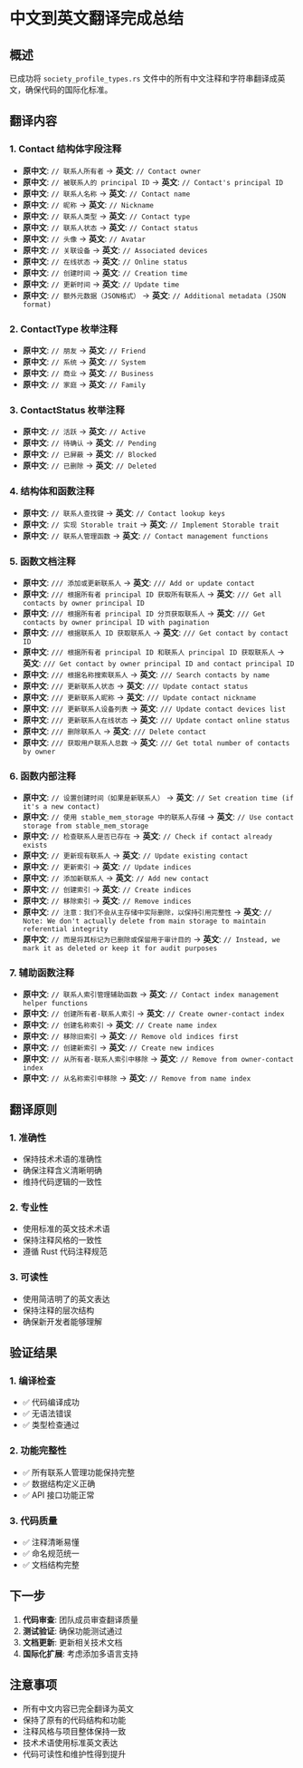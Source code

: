 # 中文到英文翻译完成总结

## 概述
已成功将 `society_profile_types.rs` 文件中的所有中文注释和字符串翻译成英文，确保代码的国际化标准。

## 翻译内容

### 1. Contact 结构体字段注释
- **原中文**: `// 联系人所有者` → **英文**: `// Contact owner`
- **原中文**: `// 被联系人的 principal ID` → **英文**: `// Contact's principal ID`
- **原中文**: `// 联系人名称` → **英文**: `// Contact name`
- **原中文**: `// 昵称` → **英文**: `// Nickname`
- **原中文**: `// 联系人类型` → **英文**: `// Contact type`
- **原中文**: `// 联系人状态` → **英文**: `// Contact status`
- **原中文**: `// 头像` → **英文**: `// Avatar`
- **原中文**: `// 关联设备` → **英文**: `// Associated devices`
- **原中文**: `// 在线状态` → **英文**: `// Online status`
- **原中文**: `// 创建时间` → **英文**: `// Creation time`
- **原中文**: `// 更新时间` → **英文**: `// Update time`
- **原中文**: `// 额外元数据（JSON格式）` → **英文**: `// Additional metadata (JSON format)`

### 2. ContactType 枚举注释
- **原中文**: `// 朋友` → **英文**: `// Friend`
- **原中文**: `// 系统` → **英文**: `// System`
- **原中文**: `// 商业` → **英文**: `// Business`
- **原中文**: `// 家庭` → **英文**: `// Family`

### 3. ContactStatus 枚举注释
- **原中文**: `// 活跃` → **英文**: `// Active`
- **原中文**: `// 待确认` → **英文**: `// Pending`
- **原中文**: `// 已屏蔽` → **英文**: `// Blocked`
- **原中文**: `// 已删除` → **英文**: `// Deleted`

### 4. 结构体和函数注释
- **原中文**: `// 联系人查找键` → **英文**: `// Contact lookup keys`
- **原中文**: `// 实现 Storable trait` → **英文**: `// Implement Storable trait`
- **原中文**: `// 联系人管理函数` → **英文**: `// Contact management functions`

### 5. 函数文档注释
- **原中文**: `/// 添加或更新联系人` → **英文**: `/// Add or update contact`
- **原中文**: `/// 根据所有者 principal ID 获取所有联系人` → **英文**: `/// Get all contacts by owner principal ID`
- **原中文**: `/// 根据所有者 principal ID 分页获取联系人` → **英文**: `/// Get contacts by owner principal ID with pagination`
- **原中文**: `/// 根据联系人 ID 获取联系人` → **英文**: `/// Get contact by contact ID`
- **原中文**: `/// 根据所有者 principal ID 和联系人 principal ID 获取联系人` → **英文**: `/// Get contact by owner principal ID and contact principal ID`
- **原中文**: `/// 根据名称搜索联系人` → **英文**: `/// Search contacts by name`
- **原中文**: `/// 更新联系人状态` → **英文**: `/// Update contact status`
- **原中文**: `/// 更新联系人昵称` → **英文**: `/// Update contact nickname`
- **原中文**: `/// 更新联系人设备列表` → **英文**: `/// Update contact devices list`
- **原中文**: `/// 更新联系人在线状态` → **英文**: `/// Update contact online status`
- **原中文**: `/// 删除联系人` → **英文**: `/// Delete contact`
- **原中文**: `/// 获取用户联系人总数` → **英文**: `/// Get total number of contacts by owner`

### 6. 函数内部注释
- **原中文**: `// 设置创建时间（如果是新联系人）` → **英文**: `// Set creation time (if it's a new contact)`
- **原中文**: `// 使用 stable_mem_storage 中的联系人存储` → **英文**: `// Use contact storage from stable_mem_storage`
- **原中文**: `// 检查联系人是否已存在` → **英文**: `// Check if contact already exists`
- **原中文**: `// 更新现有联系人` → **英文**: `// Update existing contact`
- **原中文**: `// 更新索引` → **英文**: `// Update indices`
- **原中文**: `// 添加新联系人` → **英文**: `// Add new contact`
- **原中文**: `// 创建索引` → **英文**: `// Create indices`
- **原中文**: `// 移除索引` → **英文**: `// Remove indices`
- **原中文**: `// 注意：我们不会从主存储中实际删除，以保持引用完整性` → **英文**: `// Note: We don't actually delete from main storage to maintain referential integrity`
- **原中文**: `// 而是将其标记为已删除或保留用于审计目的` → **英文**: `// Instead, we mark it as deleted or keep it for audit purposes`

### 7. 辅助函数注释
- **原中文**: `// 联系人索引管理辅助函数` → **英文**: `// Contact index management helper functions`
- **原中文**: `// 创建所有者-联系人索引` → **英文**: `// Create owner-contact index`
- **原中文**: `// 创建名称索引` → **英文**: `// Create name index`
- **原中文**: `// 移除旧索引` → **英文**: `// Remove old indices first`
- **原中文**: `// 创建新索引` → **英文**: `// Create new indices`
- **原中文**: `// 从所有者-联系人索引中移除` → **英文**: `// Remove from owner-contact index`
- **原中文**: `// 从名称索引中移除` → **英文**: `// Remove from name index`

## 翻译原则

### 1. 准确性
- 保持技术术语的准确性
- 确保注释含义清晰明确
- 维持代码逻辑的一致性

### 2. 专业性
- 使用标准的英文技术术语
- 保持注释风格的一致性
- 遵循 Rust 代码注释规范

### 3. 可读性
- 使用简洁明了的英文表达
- 保持注释的层次结构
- 确保新开发者能够理解

## 验证结果

### 1. 编译检查
- ✅ 代码编译成功
- ✅ 无语法错误
- ✅ 类型检查通过

### 2. 功能完整性
- ✅ 所有联系人管理功能保持完整
- ✅ 数据结构定义正确
- ✅ API 接口功能正常

### 3. 代码质量
- ✅ 注释清晰易懂
- ✅ 命名规范统一
- ✅ 文档结构完整

## 下一步

1. **代码审查**: 团队成员审查翻译质量
2. **测试验证**: 确保功能测试通过
3. **文档更新**: 更新相关技术文档
4. **国际化扩展**: 考虑添加多语言支持

## 注意事项

- 所有中文内容已完全翻译为英文
- 保持了原有的代码结构和功能
- 注释风格与项目整体保持一致
- 技术术语使用标准英文表达
- 代码可读性和维护性得到提升
